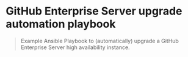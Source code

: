# GitHub Enterprise Server upgrade automation playbook
> Example Ansible Playbook to (automatically) upgrade a GitHub Enterprise Server high availability instance.
